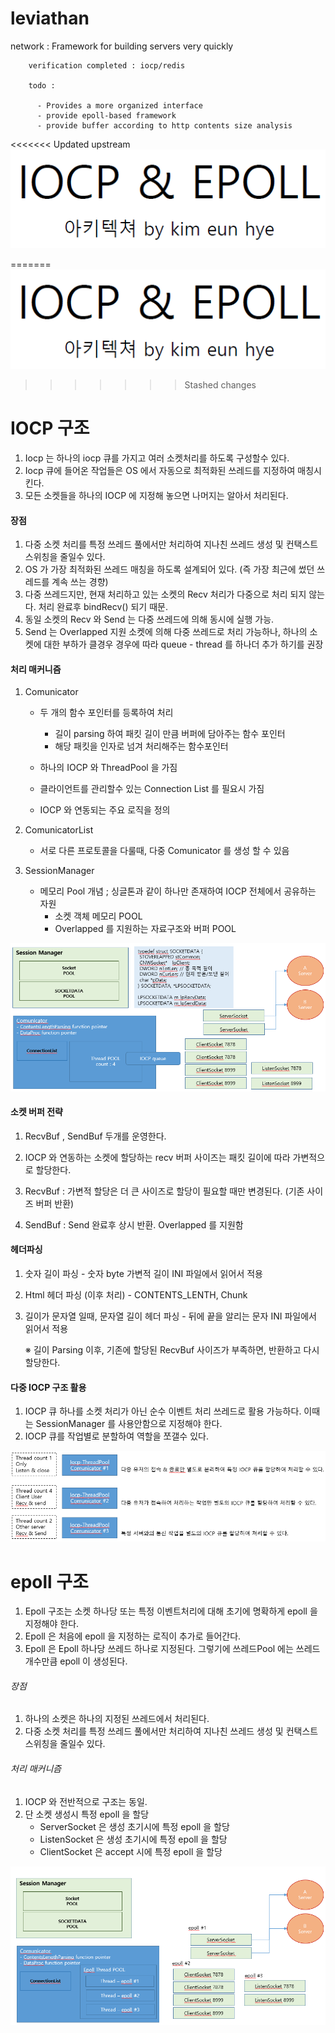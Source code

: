 # leviathan

network : Framework for building servers very quickly

        verification completed : iocp/redis
        
        todo : 
        
          - Provides a more organized interface
          - provide epoll-based framework
          - provide buffer according to http contents size analysis



<<<<<<< Updated upstream
![network-1](.\img\network-1.PNG)


=======
![](https://github.com/appleeh/leviathan/blob/master/project/network/img/network-1.PNG)
>>>>>>> Stashed changes



# IOCP 구조

1. Iocp 는 하나의 iocp 큐를 가지고 여러 소켓처리를 하도록 구성할수 있다.
2. Iocp 큐에 들어온 작업들은 OS 에서 자동으로 최적화된 쓰레드를 지정하여 매칭시킨다.
3. 모든 소켓들을 하나의 IOCP 에 지정해 놓으면 나머지는 알아서 처리된다.



#### 장점

1. 다중 소켓 처리를 특정 쓰레드 풀에서만 처리하여
    지나친 쓰레드 생성 및 컨택스트 스위칭을 줄일수 있다.
2. OS 가 가장 최적화된 쓰레드 매칭을 하도록 설계되어 있다. 
    (즉 가장 최근에 썼던 쓰레드를 계속 쓰는 경향)
3. 다중 쓰레드지만, 현재 처리하고 있는 소켓의 Recv 처리가
    다중으로 처리 되지 않는다. 처리 완료후 bindRecv() 되기 때문.
4. 동일 소켓의 Recv 와 Send 는 다중 쓰레드에 의해 동시에 실행 가능.
5. Send 는 Overlapped 지원 소켓에 의해 다중 쓰레드로 처리 가능하나, 하나의 소켓에 대한 부하가 클경우
   경우에 따라 queue - thread 를 하나더 추가 하기를 권장



#### 처리 매커니즘

1. Comunicator

   - 두 개의 함수 포인터를 등록하여 처리 
     - 길이 parsing 하여 패킷 길이 만큼 버퍼에 담아주는 함수 포인터
     - 해당 패킷을 인자로 넘겨 처리해주는 함수포인터

   - 하나의 IOCP 와 ThreadPool 을 가짐
   - 클라이언트를 관리할수 있는 Connection List 를 필요시 가짐
   - IOCP 와 연동되는 주요 로직을 정의

2. ComunicatorList
   - 서로 다른 프로토콜을 다룰때, 다중 Comunicator 를 생성 할 수 있음

3. SessionManager
   - 메모리 Pool 개념 ; 싱글톤과 같이 하나만 존재하여 IOCP 전체에서 공유하는 자원 
     - 소켓 객체 메모리 POOL
     - Overlapped 를 지원하는 자료구조와 버퍼 POOL



![network-2](.\img\network-2.PNG)

#### 소켓 버퍼 전략

1. RecvBuf , SendBuf 두개를 운영한다.

2. IOCP 와 연동하는 소켓에 할당하는 recv 버퍼 사이즈는 패킷 길이에 따라 가변적으로 할당한다.

3. RecvBuf : 가변적 할당은 더 큰 사이즈로 할당이 필요할 때만 변경된다. (기존 사이즈 버퍼 반환)

4. SendBuf : Send 완료후 상시 반환. Overlapped 를 지원함

   

#### 헤더파싱

1. 숫자 길이 파싱
     \- 숫자 byte 가변적 길이 INI 파일에서 읽어서 적용
2. Html 헤더 파싱 (이후 처리)
     \- CONTENTS_LENTH, Chunk
3. 길이가 문자열 일때, 문자열 길이 헤더 파싱
     \- 뒤에 끝을 알리는 문자 INI 파일에서 읽어서 적용

   ※ 길이 Parsing 이후, 기존에 할당된 RecvBuf 사이즈가 부족하면, 반환하고 다시 할당한다. 



#### 다중 IOCP 구조 활용

1. IOCP 큐 하나를 소켓 처리가 아닌 순수 이벤트 처리 쓰레드로 활용 가능하다. 
   이때는 SessionManager 를 사용안함으로 지정해야 한다.
2. IOCP 큐를 작업별로 분할하여 역할을 쪼갤수 있다.



![network-4](.\img\network-4.PNG)







# epoll 구조

1. Epoll 구조는 소켓 하나당 또는 특정 이벤트처리에 대해 초기에 명확하게 epoll 을 지정해야 한다.
2. Epoll 은 처음에 epoll 을 지정하는 로직이 추가로 들어간다.
3. Epoll 은 Epoll 하나당 쓰레드 하나로 지정된다. 그렇기에 쓰레드Pool 에는 쓰레드 개수만큼 epoll 이 생성된다.



###### 장점

1. 하나의 소켓은 하나의 지정된 쓰레드에서 처리된다.
2. 다중 소켓 처리를 특정 쓰레드 풀에서만 처리하여
    지나친 쓰레드 생성 및 컨택스트 스위칭을 줄일수 있다.



###### 처리 매커니즘

1. IOCP 와 전반적으로 구조는 동일.
2. 단 소켓 생성시 특정 epoll 을 할당
   - ServerSocket 은 생성 초기시에 특정 epoll 을 할당
   - ListenSocket 은 생성 초기시에 특정 epoll 을 할당
   - ClientSocket 은 accept 시에 특정 epoll 을 할당



![network-3](.\img\network-3.PNG)





